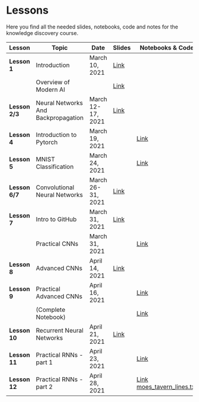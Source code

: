# Lessons
Here you find all the needed slides, notebooks, code and notes for the knowledge discovery course.


| Lesson | Topic | Date | Slides | Notebooks & Code |
|---------|-----------|------|--------|------------------|
| **Lesson 1**  | Introduction | March 10, 2021 | [Link](https://drive.google.com/file/d/1PrZxICwa4Uj-dUEPZhd-3zOQNfyXmj03/view?usp=sharing) |  |
|  | Overview of Modern AI |   | [Link](https://drive.google.com/file/d/1ufIwXL9V-UCbczuzddBsF8nRnop6gEVW/view?usp=sharing) |  |
| **Lesson 2/3** | Neural Networks And Backpropagation | March 12-17, 2021 | [Link](https://drive.google.com/file/d/1rNgzoEmAtqVhVmaEwjNNOOa1xV0l98JX/view?usp=sharing) |  |
| **Lesson 4** | Introduction to Pytorch | March 19, 2021 |  | [Link](https://colab.research.google.com/drive/1fR4f5r8cRXib1zbvumYtxY76cYBJ7ELm?usp=sharing) |
| **Lesson 5** | MNIST Classification | March 24, 2021 |  | [Link](https://colab.research.google.com/drive/1plsg6GZZe1eSIyRtLSTkE1Z-gc_hCoBC?usp=sharing) |
| **Lesson 6/7** | Convolutional Neural Networks | March 26-31, 2021 | [Link](https://drive.google.com/file/d/1-cXajwiEySP0g-qpS6GUYKC3GzhGcxeR/view?usp=sharing) |  |
| **Lesson 7** | Intro to GitHub | March 31, 2021 | [Link](https://drive.google.com/file/d/16NZEy-1Uo_gZGW-5ooNRh7EU6w-JA9vD/view?usp=sharing) |  |
|  | Practical CNNs | March 31, 2021 | | [Link](https://colab.research.google.com/drive/1a56IU6YCnca-Gv7KMwathvM9nF11XUdm?usp=sharing) |
| **Lesson 8** | Advanced CNNs | April 14, 2021 | [Link](https://drive.google.com/file/d/1zvlK748T4qdn9dZu_Swrf38JQXL_uPkr/view?usp=sharing) |  |
| **Lesson 9** | Practical Advanced CNNs | April 16, 2021 | | [Link](https://colab.research.google.com/drive/1JsOgLbvp3XqXl5o56aVXZj04VqKt1K0j) |
|  | (Complete Notebook) |  |  | [Link](https://drive.google.com/file/d/1bjMPEqdHgDmOwbuThQYy4Roxpi8nNkZo/view?usp=sharing) |
| **Lesson 10** | Recurrent Neural Networks | April 21, 2021 |  [Link](https://drive.google.com/file/d/1Z7NznXxciMgW-BbmqTmHci6tWSbAbtKY/view?usp=sharing) | |
| **Lesson 11** | Practical RNNs - part 1 | April 23, 2021 |  | [Link](https://colab.research.google.com/drive/1T7EOoD-xNV74nLEEbv5MYo1ABc75It8n?usp=sharing)  |
| **Lesson 12** | Practical RNNs - part 2| April 28, 2021 |  | [Link](https://colab.research.google.com/drive/1bdrMmaGWtAJjEvy7pmTXmz_Hc5pab6MY?usp=sharing)  [moes_tavern_lines.txt](https://drive.google.com/file/d/13mSiTXXjMRFKsnu24f9Ro9w50V63NOof/view?usp=sharing) |


[404]: /knowledge-discovery-course/fallback
